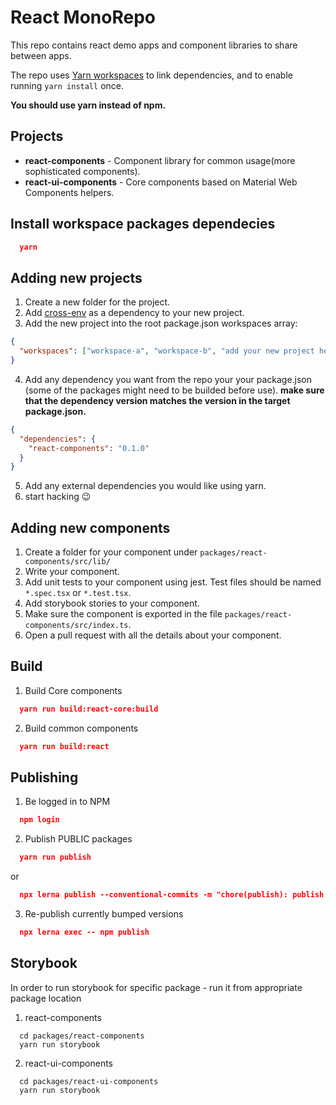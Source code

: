 # React MonoRepo

This repo contains react demo apps and component libraries to share between apps.

The repo uses [Yarn workspaces](https://classic.yarnpkg.com/en/docs/workspaces/) to link dependencies, and to enable running `yarn install` once.

**You should use yarn instead of npm.**


## Projects
* **react-components** - Component library for common usage(more sophisticated components).
* **react-ui-components** - Core components based on Material Web Components helpers.

## Install workspace packages dependecies
```json
  yarn
```

## Adding new projects
1. Create a new folder for the project.
2. Add [cross-env](https://www.npmjs.com/package/cross-env) as a dependency to your new project.
3. Add the new project into the root package.json workspaces array:
```json
{
  "workspaces": ["workspace-a", "workspace-b", "add your new project here"]
}
```
4. Add any dependency you want from the repo your your package.json (some of the packages might need to be builded before use). **make sure that the dependency version matches the version in the target package.json.** 

```json
{
  "dependencies": {
    "react-components": "0.1.0"
  }
}
```
5. Add any external dependencies you would like using yarn.
6. start hacking :wink:

## Adding new components
1. Create a folder for your component under `packages/react-components/src/lib/`
2. Write your component.
3. Add unit tests to your component using jest. Test files should be named `*.spec.tsx` or `*.test.tsx`.
4. Add storybook stories to your component.
5. Make sure the component is exported in the file `packages/react-components/src/index.ts`.
6. Open a pull request with all the details about your component.

## Build
1. Build Core components
```json
  yarn run build:react-core:build
``` 
2. Build common components
```json
  yarn run build:react
``` 

## Publishing
1. Be logged in to NPM
```json
  npm login
``` 
2. Publish PUBLIC packages 
```json
  yarn run publish
``` 
or
```json
  npx lerna publish --conventional-commits -m "chore(publish): publish %s [ci skip]"
``` 
3. Re-publish currently bumped versions
```json
  npx lerna exec -- npm publish
```
## Storybook
In order to run storybook for specific package - run it from appropriate package location
1. react-components
```
  cd packages/react-components
  yarn run storybook
```
2. react-ui-components
```
  cd packages/react-ui-components
  yarn run storybook
```
